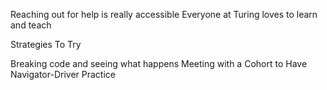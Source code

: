 Reaching out for help is really accessible
Everyone at Turing loves to learn and teach

Strategies To Try

Breaking code and seeing what happens
Meeting with a Cohort to Have Navigator-Driver Practice
